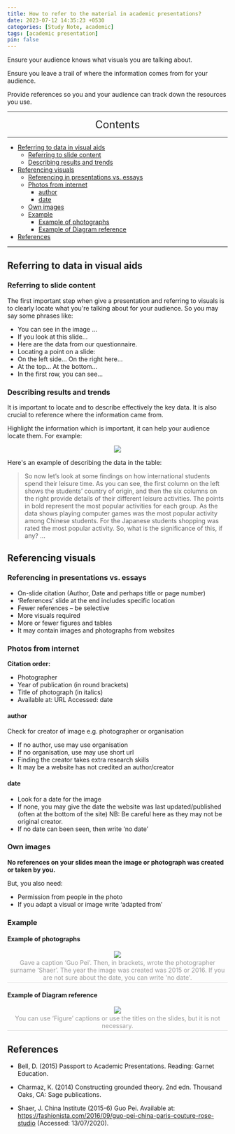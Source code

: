```yaml
---
title: How to refer to the material in academic presentations?
date: 2023-07-12 14:35:23 +0530
categories: [Study Note, academic]
tags: [academic presentation]
pin: false
---
```



Ensure your audience knows what visuals you are talking about.

Ensure you leave a trail of where the information comes from for your audience.

Provide references so you and your audience can track down the resources you use.


---
<center><font size='5'> Contents </font></center>

---

<!-- TOC -->
  * [Referring to data in visual aids](#referring-to-data-in-visual-aids)
    * [Referring to slide content](#referring-to-slide-content)
    * [Describing results and trends](#describing-results-and-trends)
  * [Referencing visuals](#referencing-visuals)
    * [Referencing in presentations vs. essays](#referencing-in-presentations-vs-essays)
    * [Photos from internet](#photos-from-internet)
      * [author](#author)
      * [date](#date)
    * [Own images](#own-images)
    * [Example](#example)
      * [Example of photographs](#example-of-photographs)
      * [Example of Diagram reference](#example-of-diagram-reference)
  * [References](#references)
<!-- TOC -->

---


## Referring to data in visual aids

### Referring to slide content

The first important step when give a presentation and referring to visuals is to clearly locate what you're talking about for your audience. So you may say some phrases like:
- You can see in the image …​
- If you look at this slide…​
- Here are the data from our questionnaire.​
- Locating a point on a slide:​
- On the left side… On the right here…​
- At the top… At the bottom…
- In the first row, you can see... 

### Describing results and trends

It is important to locate and to describe effectively the key data. It is also crucial to reference where the information came from.

Highlight the information which is important, it can help your audience locate them. For example:
<center>
    <img class="image-style" src="https://s1.ax1x.com/2023/07/13/pChAomn.png">
    <br>
</center>

Here's an example of describing the data in the table:

>So now let’s look at some findings on how international students spend their leisure time. As you can see, the first column on the left shows the students’ country of origin, and then the six columns on the right provide details of their different leisure activities. The points in bold represent the most popular activities for each group. As the data shows playing computer games was the most popular activity among Chinese students. For the Japanese students shopping was rated the most popular activity. So, what is the significance of this, if any? …

## Referencing visuals

### Referencing in presentations vs. essays

- On-slide citation (Author, Date and perhaps title or page number)
- ‘References’ slide at the end includes specific location
- Fewer references – be selective 
- More visuals required
- More or fewer figures and tables 
- It may contain images and photographs from websites

### Photos from internet

**Citation order:**
- Photographer
- Year of publication (in round brackets)
- Title of photograph (in italics)
- Available at: URL  Accessed: date              

#### author

Check for creator of image e.g. photographer or organisation

- If no author, use may use organisation 
- If no organisation, use may use short url 
- Finding the creator takes extra research skills 
- It may be a website has not credited an author/creator

#### date

- Look for a date for the image
- If none, you may give the date the website was last updated/published (often at the bottom of the site) NB: Be careful here as they may not be original creator.
- If no date can been seen, then write ‘no date’

### Own images

**No references on your slides mean the image or photograph was created or taken by you.**

But, you also need:

- Permission from people in the photo
- If you adapt a visual or image write ‘adapted from’

### Example

#### Example of photographs

<center>
    <img class="image-style" 
    src="https://s1.ax1x.com/2023/07/13/pChALfU.png">
    <br>
    <div style="color:orange; border-bottom: 1px solid #d9d9d9;
    display: inline-block;
    color: #999;
    padding: 2px;">Gave a caption ‘Guo Pei’. Then, in brackets, wrote the photographer surname ‘Shaer’. The year the image was created was 2015 or 2016. If you are not sure about the date, you can write 'no date'.</div>
</center>



#### Example of Diagram reference

<center>
    <img class="image-style" 
    src="https://s1.ax1x.com/2023/07/13/pChA7T0.png">
    <br>
    <div style="color:orange; border-bottom: 1px solid #d9d9d9;
    display: inline-block;
    color: #999;
    padding: 2px;">You can use ‘Figure’ captions or use the titles on the slides, but it is not necessary.</div>
</center>

## References

- Bell, D. (2015) Passport to Academic Presentations. Reading: Garnet Education.

- Charmaz, K. (2014) Constructing grounded theory. 2nd edn. Thousand Oaks, CA: Sage publications.

- Shaer, J. China Institute  (2015-6) Guo Pei. Available at: https://fashionista.com/2016/09/guo-pei-china-paris-couture-rose-studio (Accessed: 13/07/2020).
